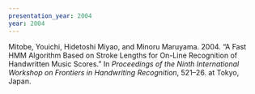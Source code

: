 ```yaml
---
presentation_year: 2004
year: 2004
---
```


Mitobe, Youichi, Hidetoshi Miyao, and Minoru Maruyama. 2004. “A Fast HMM Algorithm Based on Stroke Lengths for On-Line Recognition of Handwritten Music Scores.” In <i>Proceedings of the Ninth International Workshop on Frontiers in Handwriting Recognition</i>, 521–26. at Tokyo, Japan.
